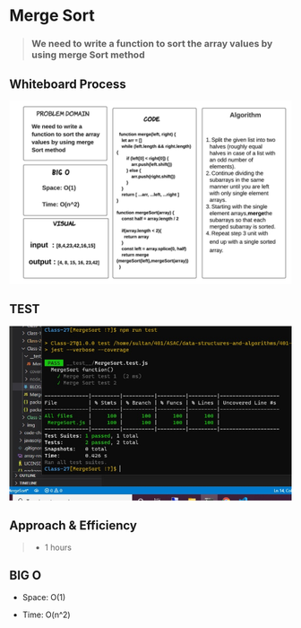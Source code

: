 # Merge Sort

> ### We need to write a function to sort the array values by using merge Sort method 



## Whiteboard Process

![](CC-27.jpeg)


## TEST

![](CC-27-test.jpg)

## Approach & Efficiency

> - 1 hours  

## BIG O 

- Space: O(1)

- Time: O(n^2)



